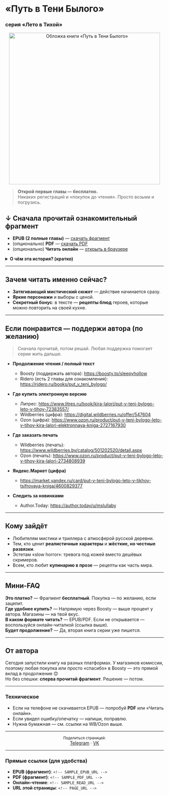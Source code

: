 # «Путь в Тени Былого»  
### серия «Лето в Тихой»

<p align="center">
  <!-- ✨ ЗАМЕНИ ССЫЛКУ НИЖЕ НА СВОЮ ОБЛОЖКУ -->
  <img src="<!-- COVER_URL -->" alt="Обложка книги «Путь в Тени Былого»" width="480">
</p>

> **Открой первые главы — бесплатно.**  
> Никаких регистраций и «покупок до чтения». Просто возьми и погрузись.

## ↓ Сначала прочитай ознакомительный фрагмент
- **EPUB (2 полные главы)** — <a href="<!-- SAMPLE_EPUB_URL -->">скачать фрагмент</a>  
  <!-- пример прямой ссылки на сырой файл в репо:
  sh/sleepy_hollow/raw/refs/heads/main/put_v_teni_bilogo_oznakomitelniy_fragment.epub
  -->
- (опционально) **PDF** — <a href="<!-- SAMPLE_PDF_URL -->">скачать PDF</a>  
- (опционально) **Читать онлайн** — <a href="<!-- SAMPLE_READ_URL -->">открыть в браузере</a>

<details>
<summary><b>О чём эта история? (кратко)</b></summary>

Андрей Тихомиров сбегает из города в деревню к деду — за тишиной и памятью детства. Но с первых часов всё идёт наперекосяк: жуткий пёс, исчезновение деда, «живой» мёртвый друг и видения, доступные только наследникам рода. Деревня хранит секреты, и каждый новый шаг заставляет Андрея сомневаться в реальности — и в себе. Сумеет ли он распутать тьму — и не потерять себя в процессе?
</details>

---

## Зачем читать именно сейчас?
- **Затягивающий мистический сюжет** — действие начинается сразу.  
- **Яркие персонажи** и выборы с ценой.  
- **Секретный бонус**: в тексте — **рецепты блюд** героев, которые можно повторить на своей кухне.

---

## Если понравится — поддержи автора (по желанию)
> Сначала прочитай, потом решай. Любая поддержка помогает серии жить дальше.

- **Продолжение чтения / полный текст**  
  - Boosty (поддержать автора): https://boosty.to/sleepyhollow  
  - Ridero (есть 2 главы для ознакомления): https://ridero.ru/books/put_v_teni_bylogo/

- **Где купить электронную версию**  
  - Литрес: https://www.litres.ru/book/kira-lalori/put-v-teni-bylogo-leto-v-tihoy-72383557/  
  - Wildberries (цифра): https://digital.wildberries.ru/offer/547604  
  - Ozon (цифра): https://www.ozon.ru/product/put-v-teni-bylogo-leto-v-tihoy-kira-lalori-elektronnaya-kniga-2727167930

- **Где заказать печать**  
  - Wildberries (печать): https://www.wildberries.by/catalog/501202520/detail.aspx  
  - Ozon (печать): https://www.ozon.ru/product/put-v-teni-bylogo-leto-v-tihoy-kira-lalori-2734808939

- **Яндекс.Маркет (цифра)**  
  - https://market.yandex.ru/card/put-v-teni-bylogo-leto-v-tikhoy-tsifrovaya-kniga/4600829377

- **Следить за новинками**  
  - Author.Today: https://author.today/u/mslullaby

---

## Кому зайдёт
- Любителям мистики и триллера с атмосферой русской деревни.  
- Тем, кто ценит **реалистичные характеры** и **жёсткие, но честные развязки**.  
- Эстетам «slow horror»: тревога под кожей вместо дешёвых скримеров.  
- Всем, кто любит **кулинарию в прозе** — рецепты как часть мира.

---

## Мини-FAQ
**Это платно?** — Фрагмент **бесплатный**. Покупка — по желанию, если зацепит.  
**Где удобнее купить?** — Напрямую через Boosty — выше процент у автора. Магазины — на твой вкус.  
**В каком формате читать?** — EPUB/PDF. Если не открывается — воспользуйся онлайн-читалкой (ссылка выше).  
**Будет продолжение?** — Да, вторая книга серии уже пишется.

---

## От автора
Сегодня запустили книгу на разных платформах. У магазинов комиссии, поэтому любая покупка или просто «спасибо» в Boosty — это прямой вклад в продолжение 😊  
Но без спешки: **сперва прочитай фрагмент**. Решение — потом.

---

### Техническое
- Если на телефоне не скачивается EPUB — попробуй **PDF** или «Читать онлайн».  
- Если увидел ошибку/опечатку — напиши, поправлю.  
- Нужна бумажная — см. ссылки на WB/Ozon выше.

---

<p align="center">
  <sub>Поделиться страницей:</sub><br>
  <a href="https://t.me/share/url?url=<!-- PAGE_URL -->&text=«Путь%20в%20Тени%20Былого»%20—%20ознакомительный%20фрагмент%20бесплатно">Telegram</a> ·
  <a href="https://vk.com/share.php?url=<!-- PAGE_URL -->">VK</a>
</p>

---

### Прямые ссылки (для удобства)
- **EPUB (фрагмент)**: `<!-- SAMPLE_EPUB_URL -->`  
- **PDF (фрагмент)**: `<!-- SAMPLE_PDF_URL -->`  
- **Онлайн-чтение**: `<!-- SAMPLE_READ_URL -->`  
- **URL этой страницы**: `<!-- PAGE_URL -->`
